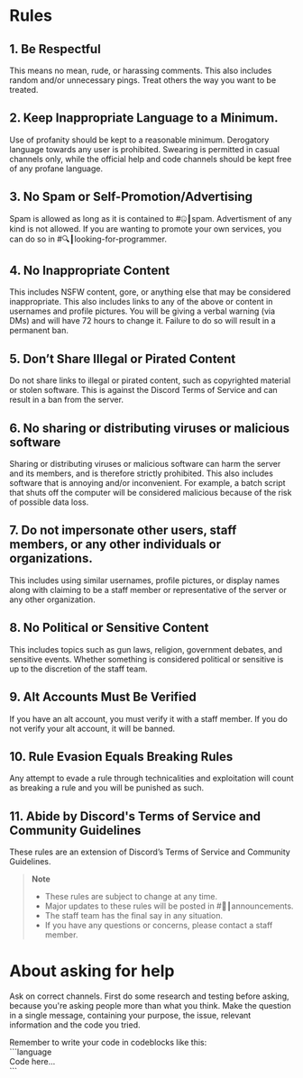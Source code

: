 # Rules
## 1. Be Respectful
This means no mean, rude, or harassing comments. This also includes random and/or unnecessary pings. Treat others the way you want to be treated.
## 2. Keep Inappropriate Language to a Minimum.
Use of profanity should be kept to a reasonable minimum. Derogatory language towards any user is prohibited. Swearing is permitted in casual channels only, while the official help and code channels should be kept free of any profane language.
## 3. No Spam or Self-Promotion/Advertising
Spam is allowed as long as it is contained to ⁠#🤐┃spam. Advertisment of any kind is not allowed. If you are wanting to promote your own services, you can do so in ⁠#🔍┃looking-for-programmer.
## 4. No Inappropriate Content
This includes NSFW content, gore, or anything else that may be considered inappropriate. This also includes links to any of the above or content in usernames and profile pictures.
You will be giving a verbal warning (via DMs) and will have 72 hours to change it. Failure to do so will result in a permanent ban.
## 5. Don’t Share Illegal or Pirated Content
Do not share links to illegal or pirated content, such as copyrighted material or stolen software. This is against the Discord Terms of Service and can result in a ban from the server.
## 6. No sharing or distributing viruses or malicious software
Sharing or distributing viruses or malicious software can harm the server and its members, and is therefore strictly prohibited.
This also includes software that is annoying and/or inconvenient. For example, a batch script that shuts off the computer will be considered malicious because of the risk of possible data loss.
## 7. Do not impersonate other users, staff members, or any other individuals or organizations.
This includes using similar usernames, profile pictures, or display names along with claiming to be a staff member or representative of the server or any other organization.
## 8. No Political or Sensitive Content
This includes topics such as gun laws, religion, government debates, and sensitive events. Whether something is considered political or sensitive is up to the discretion of the staff team.
## 9. Alt Accounts Must Be Verified
If you have an alt account, you must verify it with a staff member. If you do not verify your alt account, it will be banned.
## 10. Rule Evasion Equals Breaking Rules
Any attempt to evade a rule through technicalities and exploitation will count as breaking a rule and you will be punished as such.
## 11. Abide by Discord's Terms of Service and Community Guidelines
These rules are an extension of Discord’s Terms of Service and Community Guidelines.

> **Note**
> - These rules are subject to change at any time.
> - Major updates to these rules will be posted in ⁠#📢┃announcements.
> - The staff team has the final say in any situation.
> - If you have any questions or concerns, please contact a staff member.


# About asking for help
 Ask on correct channels. First do some research and testing before asking, because you're asking people more than what you think. Make the question in a single message, containing your purpose, the issue, relevant information and the code you tried.

 Remember to write your code in codeblocks like this:  
\`\`\`language  
Code here...  
\`\`\` 

